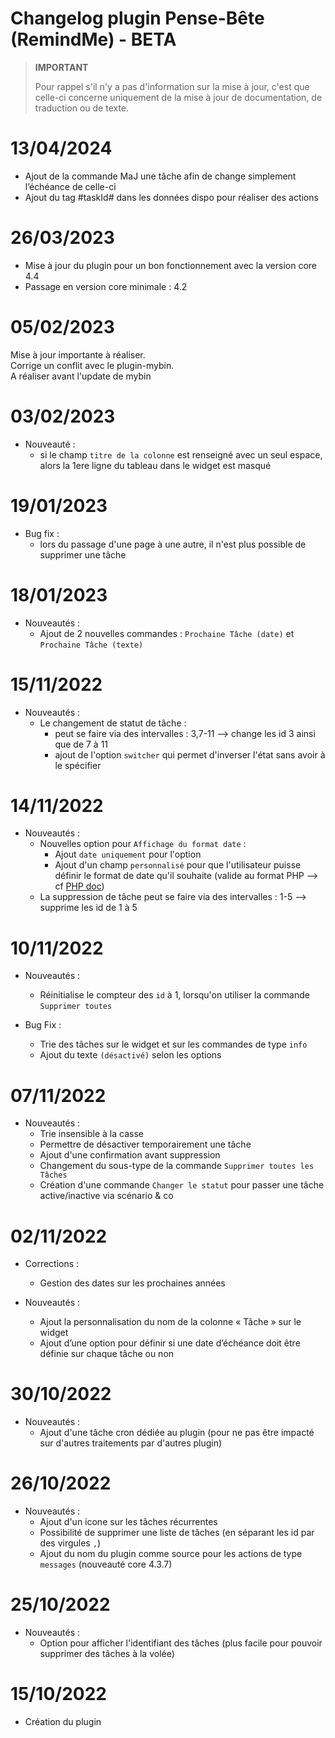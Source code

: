# Changelog plugin Pense-Bête (RemindMe) - BETA

>**IMPORTANT**
>
>Pour rappel s'il n'y a pas d'information sur la mise à jour, c'est que celle-ci concerne uniquement de la mise à jour de documentation, de traduction ou de texte.

# 13/04/2024

- Ajout de la commande MaJ une tâche afin de change simplement l’échéance de celle-ci
- Ajout du tag #taskId# dans les données dispo pour réaliser des actions

# 26/03/2023

- Mise à jour du plugin pour un bon fonctionnement avec la version core 4.4
- Passage en version core minimale : 4.2

# 05/02/2023

Mise à jour importante à réaliser.  
Corrige un conflit avec le plugin-mybin.  
A réaliser avant l'update de mybin

# 03/02/2023

- Nouveauté :
  - si le champ `titre de la colonne` est renseigné avec un seul espace, alors la 1ere ligne du tableau dans le widget est masqué

# 19/01/2023

- Bug fix :
  - lors du passage d'une page à une autre, il n'est plus possible de supprimer une tâche

# 18/01/2023

- Nouveautés :
  - Ajout de 2 nouvelles commandes : `Prochaine Tâche (date)` et `Prochaine Tâche (texte)`

# 15/11/2022

- Nouveautés :
  - Le changement de statut de tâche  :
    - peut se faire via des intervalles : 3,7-11 --> change les id 3 ainsi que de 7 à 11
    - ajout de l'option `switcher` qui permet d'inverser l'état sans avoir à le spécifier

# 14/11/2022

- Nouveautés :
  - Nouvelles option pour `Affichage du format date` :
    - Ajout `date uniquement` pour l'option
    - Ajout d'un champ `personnalisé` pour que l'utilisateur puisse définir le format de date qu'il souhaite (valide au format PHP --> cf [PHP doc](https://www.php.net/manual/en/datetime.format.php))
  - La suppression de tâche peut se faire via des intervalles : 1-5 --> supprime les id de 1 à 5

# 10/11/2022

- Nouveautés :
  - Réinitialise le compteur des `id` à 1, lorsqu'on utiliser la commande `Supprimer toutes`

- Bug Fix :
  - Trie des tâches sur le widget et sur les commandes de type `info`
  - Ajout du texte `(désactivé)` selon les options

# 07/11/2022

- Nouveautés :
  - Trie insensible à la casse
  - Permettre de désactiver temporairement une tâche
  - Ajout d'une confirmation avant suppression
  - Changement du sous-type de la commande `Supprimer toutes les Tâches`
  - Création d'une commande `Changer le statut` pour passer une tâche active/inactive via scénario & co

# 02/11/2022

- Corrections :
  - Gestion des dates sur les prochaines années

- Nouveautés :
  - Ajout la personnalisation du nom de la colonne « Tâche » sur le widget
  - Ajout d’une option pour définir si une date d’échéance doit être définie sur chaque tâche ou non

# 30/10/2022

- Nouveautés :
  - Ajout d'une tâche cron dédiée au plugin (pour ne pas être impacté sur d'autres traitements par d'autres plugin)

# 26/10/2022

- Nouveautés :
  - Ajout d'un icone sur les tâches récurrentes
  - Possibilité de supprimer une liste de tâches (en séparant les id par des virgules `,`)
  - Ajout du nom du plugin comme source pour les actions de type `messages` (nouveauté core 4.3.7)

# 25/10/2022

- Nouveautés :
  - Option pour afficher l'identifiant des tâches (plus facile pour pouvoir supprimer des tâches à la volée)

# 15/10/2022  

- Création du plugin
